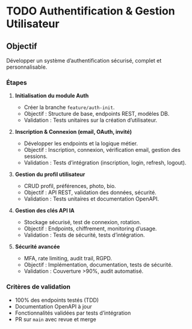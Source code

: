 # TODO Authentification & Gestion Utilisateur

## Objectif
Développer un système d’authentification sécurisé, complet et personnalisable.

### Étapes
1. **Initialisation du module Auth**
   - Créer la branche `feature/auth-init`.
   - Objectif : Structure de base, endpoints REST, modèles DB.
   - Validation : Tests unitaires sur la création d’utilisateur.

2. **Inscription & Connexion (email, OAuth, invité)**
   - Développer les endpoints et la logique métier.
   - Objectif : Inscription, connexion, vérification email, gestion des sessions.
   - Validation : Tests d’intégration (inscription, login, refresh, logout).

3. **Gestion du profil utilisateur**
   - CRUD profil, préférences, photo, bio.
   - Objectif : API REST, validation des données, sécurité.
   - Validation : Tests unitaires et documentation OpenAPI.

4. **Gestion des clés API IA**
   - Stockage sécurisé, test de connexion, rotation.
   - Objectif : Endpoints, chiffrement, monitoring d’usage.
   - Validation : Tests de sécurité, tests d’intégration.

5. **Sécurité avancée**
   - MFA, rate limiting, audit trail, RGPD.
   - Objectif : Implémentation, documentation, tests de sécurité.
   - Validation : Couverture >90%, audit automatisé.

### Critères de validation
- 100% des endpoints testés (TDD)
- Documentation OpenAPI à jour
- Fonctionnalités validées par tests d’intégration
- PR sur `main` avec revue et merge
